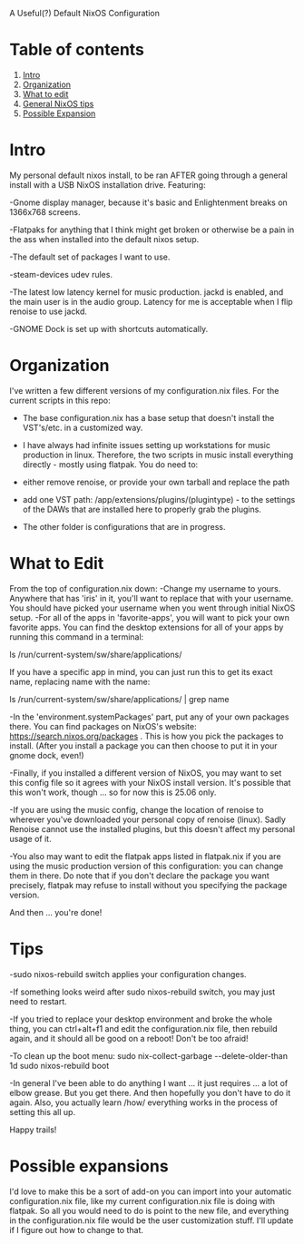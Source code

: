 A Useful(?) Default NixOS Configuration

# Table of contents
1. [Intro](#intro)
2. [Organization](#config)
3. [What to edit](#editing)
4. [General NixOS tips](#tips)
5. [Possible Expansion](#todo)

# Intro <a name="intro"></a>

My personal default nixos install, to be ran AFTER going through a general install with a USB NixOS installation drive. Featuring:

-Gnome display manager, because it's basic and Enlightenment breaks on 1366x768 screens.

-Flatpaks for anything that I think might get broken or otherwise be a pain in the ass when installed into the default nixos setup.

-The default set of packages I want to use.

-steam-devices udev rules.

-The latest low latency kernel for music production. jackd is enabled, and the main user is in the audio group. Latency for me is acceptable when I flip renoise to use jackd.

-GNOME Dock is set up with shortcuts automatically.

# Organization <a name="config"></a>

I've written a few different versions of my configuration.nix files. For the current scripts in this repo:

- The base configuration.nix has a base setup that doesn't install the VST's/etc. in a customized way.

- I have always had infinite issues setting up workstations for music production in linux. Therefore, the two scripts in music install everything directly - mostly using flatpak. You do need to:
- either remove renoise, or provide your own tarball and replace the path
- add one VST path: /app/extensions/plugins/(plugintype) - to the settings of the DAWs that are installed here to properly grab the plugins.

- The other folder is configurations that are in progress.

# What to Edit <a name="editing"></a>

From the top of configuration.nix down:
-Change my username to yours. Anywhere that has 'iris' in it, you'll want to replace that with your username. You should have picked your username when you went through initial NixOS setup.
-For all of the apps in 'favorite-apps', you will want to pick your own favorite apps. You can find the desktop extensions for all of your apps by running this command in a terminal:

ls /run/current-system/sw/share/applications/

If you have a specific app in mind, you can just run this to get its exact name, replacing name with the name:

ls /run/current-system/sw/share/applications/ | grep name

-In the 'environment.systemPackages' part, put any of your own packages there. You can find packages on NixOS's website: https://search.nixos.org/packages . This is how you pick the packages to install. (After you install a package you can then choose to put it in your gnome dock, even!)

-Finally, if you installed a different version of NixOS, you may want to set this config file so it agrees with your NixOS install version. It's possible that this won't work, though ... so for now this is 25.06 only.

-If you are using the music config, change the location of renoise to wherever you've downloaded your personal copy of renoise (linux). Sadly Renoise cannot use the installed plugins, but this doesn't affect my personal usage of it. 

-You also may want to edit the flatpak apps listed in flatpak.nix if you are using the music production version of this configuration: you can change them in there. Do note that if you don't declare the package you want precisely, flatpak may refuse to install without you specifying the package version.

And then ... you're done!

# Tips <a name="tips"></a>

-sudo nixos-rebuild switch applies your configuration changes.

-If something looks weird after sudo nixos-rebuild switch, you may just need to restart.

-If you tried to replace your desktop environment and broke the whole thing, you can ctrl+alt+f1 and edit the configuration.nix file, then rebuild again, and it should all be good on a reboot! Don't be too afraid! 

-To clean up the boot menu:
sudo nix-collect-garbage --delete-older-than 1d
sudo nixos-rebuild boot

-In general I've been able to do anything I want ... it just requires ... a lot of elbow grease. But you get there. And then hopefully you don't have to do it again. Also, you actually learn /how/ everything works in the process of setting this all up.

Happy trails!

# Possible expansions <a name="todo"></a>

I'd love to make this be a sort of add-on you can import into your automatic configuration.nix file, like my current configuration.nix file is doing with flatpak. So all you would need to do is point to the new file, and everything in the configuration.nix file would be the user customization stuff. I'll update if I figure out how to change to that.
